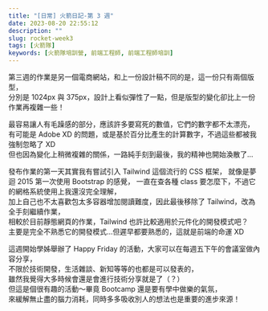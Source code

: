 ```yaml
---
title: "[日常] 火箭日記-第 3 週"
date: 2023-08-20 22:55:12
description: ""
slug: rocket-week3
tags: [火箭隊]
keywords: [火箭隊培訓營, 前端工程師, 前端工程師培訓]
---
```


第三週的作業是另一個電商網站，和上一份設計稿不同的是，這一份只有兩個版型，  
分別是 1024px 與 375px，設計上看似彈性了一點，但是版型的變化卻比上一份作業再複雜一些！

<!-- truncate -->

最容易讓人有毛躁感的部分，應該許多要寫死的數值，它們的數字都不太漂亮，  
有可能是 Adobe XD 的問題，或是基於百分比產生的計算數字，不過這些都被我強制忽略了 XD  
但也因為變化上稍微複雜的關係，一路純手刻到最後，我的精神也開始渙散了...

發布作業的第一天其實我有嘗試引入 Tailwind 這個流行的 CSS 框架，
就像是夢迴 2015 第一次使用 Bootstrap 的感覺，
一直在查各種 class 要怎麼下，不過它的網格系統使用上我還沒完全理解，  
加上自己也不太喜歡包太多容器增加閱讀難度，因此最後移除了 Tailwind，改為全手刻繼續作業，  
相較於目前靜態網頁的作業，Tailwind 也許比較適用於元件化的開發模式吧？  
主要是完全不熟悉它的開發模式...但遲早都要熟悉的，這就是前端的命運 XD

這週開始學姊舉辦了 Happy Friday 的活動，大家可以在每週五下午的會議室做內容分享，  
不限於技術開發，生活雜談、新知等等的也都是可以發表的，  
雖然我覺得大多時候會還是會進行技術分享就是了（？）  
但這是個很有趣的活動～畢竟 Bootcamp 還是要有學中做樂的氣氛，  
來緩解無止盡的腦力消耗，同時多多吸收別人的想法也是重要的進步來源！
